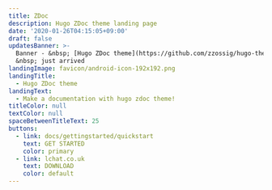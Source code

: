 ```yaml
---
title: ZDoc
description: Hugo ZDoc theme landing page
date: '2020-01-26T04:15:05+09:00'
draft: false
updatesBanner: >-
  Banner - &nbsp; [Hugo ZDoc theme](https://github.com/zzossig/hugo-theme-zdoc)
  &nbsp; just arrived
landingImage: favicon/android-icon-192x192.png
landingTitle:
  - Hugo ZDoc theme
landingText:
  - Make a documentation with hugo zdoc theme!
titleColor: null
textColor: null
spaceBetweenTitleText: 25
buttons:
  - link: docs/gettingstarted/quickstart
    text: GET STARTED
    color: primary
  - link: lchat.co.uk
    text: DOWNLOAD
    color: default
---
```



